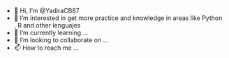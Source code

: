 - 👋 Hi, I’m @YadiraCB87
- 👀 I’m interested in get more practice and knowledge in areas like Python , R and other lenguajes 
- 🌱 I’m currently learning ...
- 💞️ I’m looking to collaborate on ...
- 📫 How to reach me ...

<!---
YadiraCB87/YadiraCB87 is a ✨ special ✨ repository because its `README.md` (this file) appears on your GitHub profile.
You can click the Preview link to take a look at your changes.
--->
